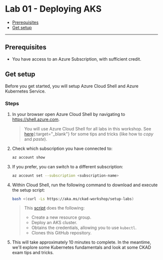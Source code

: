 # Lab 01 - Deploying AKS

* [Prerequisites](#prerequisites)
* [Get setup](#get-setup)
---

## Prerequisites
* You have access to an Azure Subscription, with sufficient credit.

## Get setup
Before you get started, you will setup Azure Cloud Shell and Azure Kubernetes Service.

### Steps

1. In your browser open Azure Cloud Shell by navigating to https://shell.azure.com.

    > You will use Azure Cloud Shell for all labs in this workshop. See [here](https://docs.microsoft.com/en-us/azure/cloud-shell/using-the-shell-window){:target="_blank"} for some tips and tricks (like how to *copy* and *paste*).

2. Check which subscription you have connected to:

    ```bash
    az account show
    ```

3. If you prefer, you can switch to a different subscription:

    ```bash
    az account set --subscription <subscription-name>
    ```

4. Within Cloud Shell, run the following command to download and execute the setup script:

    ```bash
    bash <(curl -Ls https://aka.ms/ckad-workshop/setup-labs)
    ```

    > This [script](../assets/setup-labs.sh) does the following:
    > * Create a new resource group.
    > * Deploy an AKS cluster.
    > * Obtains the credentials, allowing you to use ```kubectl```.
    > * Clones this GitHub repository.

5. This will take approximately 10 minutes to complete. In the meantime, we'll explore some Kubernetes fundamentals and look at some CKAD exam tips and tricks. 